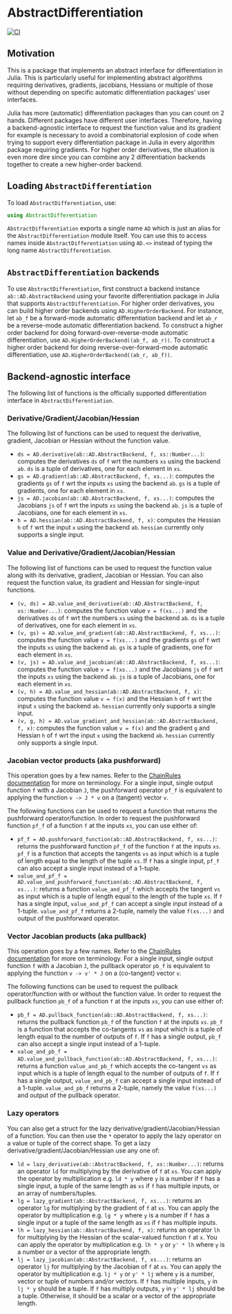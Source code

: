 # AbstractDifferentiation

[![CI](https://github.com/JuliaDiff/AbstractDifferentiation.jl/workflows/CI/badge.svg?branch=master)](https://github.com/JuliaDiff/AbstractDifferentiation.jl/actions?query=workflow%3ACI)

## Motivation

This is a package that implements an abstract interface for differentiation in Julia. This is particularly useful for implementing abstract algorithms requiring derivatives, gradients, jacobians, Hessians or multiple of those without depending on specific automatic differentiation packages' user interfaces.

Julia has more (automatic) differentiation packages than you can count on 2 hands. Different packages have different user interfaces. Therefore, having a backend-agnostic interface to request the function value and its gradient for example is necessary to avoid a combinatorial explosion of code when trying to support every differentiation package in Julia in every algorithm package requiring gradients. For higher order derivatives, the situation is even more dire since you can combine any 2 differentiation backends together to create a new higher-order backend.

## Loading `AbstractDifferentiation`

To load `AbstractDifferentiation`, use:
```julia
using AbstractDifferentiation
```
`AbstractDifferentiation` exports a single name `AD` which is just an alias for the `AbstractDifferentiation` module itself. You can use this to access names inside `AbstractDifferentiation` using `AD.<>` instead of typing the long name `AbstractDifferentiation`.

## `AbstractDifferentiation` backends

To use `AbstractDifferentiation`, first construct a backend instance `ab::AD.AbstractBackend` using your favorite differentiation package in Julia that supports `AbstractDifferentiation`. For higher order derivatives, you can build higher order backends using `AD.HigherOrderBackend`. For instance, let `ab_f` be a forward-mode automatic differentiation backend and let `ab_r` be a reverse-mode automatic differentiation backend. To construct a higher order backend for doing forward-over-reverse-mode automatic differentiation, use `AD.HigherOrderBackend((ab_f, ab_r))`. To construct a higher order backend for doing reverse-over-forward-mode automatic differentiation, use `AD.HigherOrderBackend((ab_r, ab_f))`.

## Backend-agnostic interface

The following list of functions is the officially supported differentiation interface in `AbstractDifferentiation`.

### Derivative/Gradient/Jacobian/Hessian

The following list of functions can be used to request the derivative, gradient, Jacobian or Hessian without the function value.

- `ds = AD.derivative(ab::AD.AbstractBackend, f, xs::Number...)`: computes the derivatives `ds` of `f` wrt the numbers `xs` using the backend `ab`. `ds` is a tuple of derivatives, one for each element in `xs`.
- `gs = AD.gradient(ab::AD.AbstractBackend, f, xs...)`: computes the gradients `gs` of `f` wrt the inputs `xs` using the backend `ab`. `gs` is a tuple of gradients, one for each element in `xs`.
- `js = AD.jacobian(ab::AD.AbstractBackend, f, xs...)`: computes the Jacobians `js` of `f` wrt the inputs `xs` using the backend `ab`. `js` is a tuple of Jacobians, one for each element in `xs`.
- `h = AD.hessian(ab::AD.AbstractBackend, f, x)`: computes the Hessian `h` of `f` wrt the input `x` using the backend `ab`. `hessian` currently only supports a single input.

### Value and Derivative/Gradient/Jacobian/Hessian

The following list of functions can be used to request the function value along with its derivative, gradient, Jacobian or Hessian. You can also request the function value, its gradient and Hessian for single-input functions.

- `(v, ds) = AD.value_and_derivative(ab::AD.AbstractBackend, f, xs::Number...)`: computes the function value `v = f(xs...)` and the derivatives `ds` of `f` wrt the numbers `xs` using the backend `ab`. `ds` is a tuple of derivatives, one for each element in `xs`.
- `(v, gs) = AD.value_and_gradient(ab::AD.AbstractBackend, f, xs...)`: computes the function value `v = f(xs...)` and the gradients `gs` of `f` wrt the inputs `xs` using the backend `ab`. `gs` is a tuple of gradients, one for each element in `xs`.
- `(v, js) = AD.value_and_jacobian(ab::AD.AbstractBackend, f, xs...)`: computes the function value `v = f(xs...)` and the Jacobians `js` of `f` wrt the inputs `xs` using the backend `ab`. `js` is a tuple of Jacobians, one for each element in `xs`.
- `(v, h) = AD.value_and_hessian(ab::AD.AbstractBackend, f, x)`: computes the function value `v = f(x)` and the Hessian `h` of `f` wrt the input `x` using the backend `ab`. `hessian` currently only supports a single input.
- `(v, g, h) = AD.value_gradient_and_hessian(ab::AD.AbstractBackend, f, x)`: computes the function value `v = f(x)` and the gradient `g` and Hessian `h` of `f` wrt the input `x` using the backend `ab`. `hessian` currently only supports a single input.

### Jacobian vector products (aka pushforward)

This operation goes by a few names. Refer to the [ChainRules documentation](https://juliadiff.org/ChainRulesCore.jl/stable/#The-propagators:-pushforward-and-pullback) for more on terminology. For a single input, single output function `f` with a Jacobian `J`, the pushforward operator `pf_f` is equivalent to applying the function `v -> J * v` on a (tangent) vector `v`.

The following functions can be used to request a function that returns the pushforward operator/function. In order to request the pushforward function `pf_f` of a function `f` at the inputs `xs`, you can use either of:
- `pf_f = AD.pushforward_function(ab::AD.AbstractBackend, f, xs...)`: returns the pushforward function `pf_f` of the function `f` at the inputs `xs`. `pf_f` is a function that accepts the tangents `vs` as input which is a tuple of length equal to the length of the tuple `xs`. If `f` has a single input, `pf_f` can also accept a single input instead of a 1-tuple.
- `value_and_pf_f = AD.value_and_pushforward_function(ab::AD.AbstractBackend, f, xs...)`: returns a function `value_and_pf_f` which accepts the tangent `vs` as input which is a tuple of length equal to the length of the tuple `xs`. If `f` has a single input, `value_and_pf_f` can accept a single input instead of a 1-tuple. `value_and_pf_f` returns a 2-tuple, namely the value `f(xs...)` and output of the pushforward operator.

### Vector Jacobian products (aka pullback)

This operation goes by a few names. Refer to the [ChainRules documentation](https://juliadiff.org/ChainRulesCore.jl/stable/#The-propagators:-pushforward-and-pullback) for more on terminology. For a single input, single output function `f` with a Jacobian `J`, the pullback operator `pb_f` is equivalent to applying the function `v -> v' * J` on a (co-tangent) vector `v`.

The following functions can be used to request the pullback operator/function with or without the function value. In order to request the pullback function `pb_f` of a function `f` at the inputs `xs`, you can use either of:
- `pb_f = AD.pullback_function(ab::AD.AbstractBackend, f, xs...)`: returns the pullback function `pb_f` of the function `f` at the inputs `xs`. `pb_f` is a function that accepts the co-tangents `vs` as input which is a tuple of length equal to the number of outputs of `f`. If `f` has a single output, `pb_f` can also accept a single input instead of a 1-tuple.
- `value_and_pb_f = AD.value_and_pullback_function(ab::AD.AbstractBackend, f, xs...)`: returns a function `value_and_pb_f` which accepts the co-tangent `vs` as input which is a tuple of length equal to the number of outputs of `f`. If `f` has a single output, `value_and_pb_f` can accept a single input instead of a 1-tuple. `value_and_pb_f` returns a 2-tuple, namely the value `f(xs...)` and output of the pullback operator.

### Lazy operators

You can also get a struct for the lazy derivative/gradient/Jacobian/Hessian of a function. You can then use the `*` operator to apply the lazy operator on a value or tuple of the correct shape. To get a lazy derivative/gradient/Jacobian/Hessian use any one of:
- `ld = lazy_derivative(ab::AbstractBackend, f, xs::Number...)`: returns an operator `ld` for multiplying by the derivative of `f` at `xs`. You can apply the operator by multiplication e.g. `ld * y` where `y` is a number if `f` has a single input, a tuple of the same length as `xs` if `f` has multiple inputs, or an array of numbers/tuples.
- `lg = lazy_gradient(ab::AbstractBackend, f, xs...)`: returns an operator `lg` for multiplying by the gradient of `f` at `xs`. You can apply the operator by multiplication e.g. `lg * y` where `y` is a number if `f` has a single input or a tuple of the same length as `xs` if `f` has multiple inputs.
- `lh = lazy_hessian(ab::AbstractBackend, f, x)`: returns an operator `lh` for multiplying by the Hessian of the scalar-valued function `f` at `x`. You can apply the operator by multiplication e.g. `lh * y` or `y' * lh` where `y` is a number or a vector of the appropriate length.
- `lj = lazy_jacobian(ab::AbstractBackend, f, xs...)`: returns an operator `lj` for multiplying by the Jacobian of `f` at `xs`. You can apply the operator by multiplication e.g. `lj * y` or `y' * lj` where `y` is a number, vector or tuple of numbers and/or vectors. If `f` has multiple inputs, `y` in `lj * y` should be a tuple. If `f` has multiply outputs, `y` in `y' * lj` should be a tuple. Otherwise, it should be a scalar or a vector of the appropriate length.

